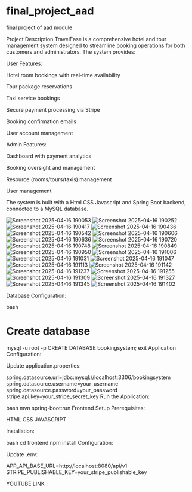 # final_project_aad
final project of aad module


Project Description
TravelEase is a comprehensive hotel and tour management system designed to streamline booking operations for both customers and administrators. The system provides:

User Features:

Hotel room bookings with real-time availability

Tour package reservations

Taxi service bookings

Secure payment processing via Stripe

Booking confirmation emails

User account management

Admin Features:

Dashboard with payment analytics

Booking oversight and management

Resource (rooms/tours/taxis) management

User management

The system is built with a Html CSS Javascript and Spring Boot backend, connected to a MySQL database.



![Screenshot 2025-04-16 190053](https://github.com/user-attachments/assets/5efd47db-a0ad-4861-8486-31c640d3039b)
![Screenshot 2025-04-16 190252](https://github.com/user-attachments/assets/6358a5b3-ceba-4ef2-9aff-66af9bec23dc)
![Screenshot 2025-04-16 190417](https://github.com/user-attachments/assets/11b9b5d5-6e99-440a-b2d9-49d89dcf96cf)
![Screenshot 2025-04-16 190436](https://github.com/user-attachments/assets/3f067097-55ad-4816-bd62-719251b56843)
![Screenshot 2025-04-16 190542](https://github.com/user-attachments/assets/2422c14a-2fbc-4c86-a11f-23d0ed296917)
![Screenshot 2025-04-16 190606](https://github.com/user-attachments/assets/fb28b136-a363-4651-8fa6-d9b7c1983280)
![Screenshot 2025-04-16 190636](https://github.com/user-attachments/assets/9d80d62d-3250-4391-8694-5313c5b5b284)
![Screenshot 2025-04-16 190720](https://github.com/user-attachments/assets/b0a5a478-c30d-461f-b8f1-824a77e4c59e)
![Screenshot 2025-04-16 190748](https://github.com/user-attachments/assets/41d0d533-83f4-4bcf-8310-1d1b7da6c722)
![Screenshot 2025-04-16 190849](https://github.com/user-attachments/assets/2578832b-b50e-4fc5-982d-4590626919c1)
![Screenshot 2025-04-16 190950](https://github.com/user-attachments/assets/010abb3e-4327-41b7-b3d8-dfd7b3d51bae)
![Screenshot 2025-04-16 191006](https://github.com/user-attachments/assets/4ffd38cf-d460-4206-8e8b-110214002f14)
![Screenshot 2025-04-16 191031](https://github.com/user-attachments/assets/40d91ac2-d760-4e7b-a56f-3bfda66824e3)
![Screenshot 2025-04-16 191047](https://github.com/user-attachments/assets/bce555c0-20a1-4966-b2ac-6e86340222fd)
![Screenshot 2025-04-16 191113](https://github.com/user-attachments/assets/7a9141e2-b18b-45f1-8531-a5ae7c03f817)
![Screenshot 2025-04-16 191142](https://github.com/user-attachments/assets/1275b7ca-39ed-45c9-a30f-86860c9c27ba)
![Screenshot 2025-04-16 191237](https://github.com/user-attachments/assets/5875b46e-8af8-40b6-b74f-fa3f76ee1a4d)
![Screenshot 2025-04-16 191255](https://github.com/user-attachments/assets/65541fb2-50b4-4260-a900-f8572b3d7324)
![Screenshot 2025-04-16 191309](https://github.com/user-attachments/assets/16449415-b551-4072-98b6-597572d1f728)
![Screenshot 2025-04-16 191327](https://github.com/user-attachments/assets/243587c9-6109-41a2-b6c9-983b4450cced)
![Screenshot 2025-04-16 191345](https://github.com/user-attachments/assets/8a83672b-23ef-4840-aac1-8312b6ba0007)
![Screenshot 2025-04-16 191402](https://github.com/user-attachments/assets/e086845f-3d31-4780-ab24-991f5bc69e10)


Database Configuration:

bash
# Create database
mysql -u root -p
CREATE DATABASE bookingsystem;
exit
Application Configuration:

Update application.properties:

spring.datasource.url=jdbc:mysql://localhost:3306/bookingsystem
spring.datasource.username=your_username
spring.datasource.password=your_password
stripe.api.key=your_stripe_secret_key
Run the Application:

bash
mvn spring-boot:run
Frontend Setup
Prerequisites:

HTML
CSS
JAVASCRIPT

Installation:

bash
cd frontend
npm install
Configuration:

Update .env:

APP_API_BASE_URL=http://localhost:8080/api/v1
STRIPE_PUBLISHABLE_KEY=your_stripe_publishable_key



YOUTUBE LINK : 
